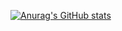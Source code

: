 [![Anurag's GitHub stats](https://github-readme-stats.vercel.app/api?username=billmi)](https://github.com/anuraghazra/github-readme-stats)

